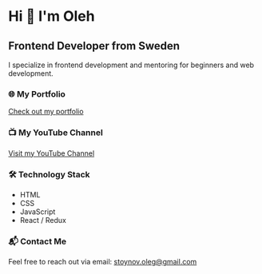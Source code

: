 # Hi 👋 I'm Oleh

## Frontend Developer from Sweden

I specialize in frontend development and mentoring for beginners and web development.

### 🌐 My Portfolio
[Check out my portfolio](https://i-frontend.su/)

### 📺 My YouTube Channel
[Visit my YouTube Channel](https://www.youtube.com/channel/UCStPiUDdMG-aJPziQyqVZVg)

### 🛠️ Technology Stack
- HTML
- CSS
- JavaScript
- React / Redux

### 📬 Contact Me
Feel free to reach out via email: [stoynov.oleg@gmail.com](mailto:stoynov.oleg@gmail.com)




<!--
**mrfrunze/mrfrunze** is a ✨ _special_ ✨ repository because its `README.md` (this file) appears on your GitHub profile.

Here are some ideas to get you started:

- 🔭 I’m currently working on ...
- 🌱 I’m currently learning ...
- 👯 I’m looking to collaborate on ...
- 🤔 I’m looking for help with ...
- 💬 Ask me about ...
- 📫 How to reach me: ...
- 😄 Pronouns: ...
- ⚡ Fun fact: ...
-->
